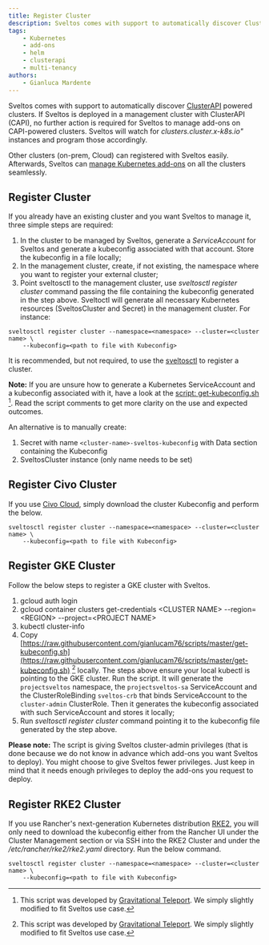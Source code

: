 ```yaml
---
title: Register Cluster
description: Sveltos comes with support to automatically discover ClusterAPI powered clusters. Any other cluster (GKE for instance) can easily be registered with Sveltos.
tags:
    - Kubernetes
    - add-ons
    - helm
    - clusterapi
    - multi-tenancy
authors:
    - Gianluca Mardente
---
```

Sveltos comes with support to automatically discover [ClusterAPI](clusterapi.md) powered clusters. If Sveltos is deployed in a management cluster with ClusterAPI (CAPI), no further action is required for Sveltos to manage add-ons on CAPI-powered clusters. Sveltos will watch for *clusters.cluster.x-k8s.io"* instances and program those accordingly.

Other clusters (on-prem, Cloud) can registered with Sveltos easily. Afterwards, Sveltos can [manage Kubernetes add-ons](../addons/addons.md) on all the clusters seamlessly.

## Register Cluster

If you already have an existing cluster and you want Sveltos to manage it, three simple steps are required:

1. In the cluster to be managed by Sveltos, generate a *ServiceAccount* for Sveltos and generate a kubeconfig associated with that account. Store the kubeconfig in a file locally;
2. In the management cluster, create, if not existing, the namespace where you want to register your external cluster;
3. Point sveltosctl to the management cluster, use *sveltosctl register cluster* command passing the file containing the kubeconfig generated in the step above. Sveltoctl will generate all necessary Kubernetes resources (SveltosCluster and Secret) in the management cluster. For instance:

```
sveltosctl register cluster --namespace=<namespace> --cluster=<cluster name> \
    --kubeconfig=<path to file with Kubeconfig>
``` 

It is recommended, but not required, to use the [sveltosctl](https://github.com/projectsveltos/sveltosctl "Sveltos CLI") to register a cluster.

**Note:** If you are unsure how to generate a Kubernetes ServiceAccount and a kubeconfig associated with it, have a look at the [script: get-kubeconfig.sh](https://raw.githubusercontent.com/gianlucam76/scripts/master/get-kubeconfig.sh) [^1]. Read the script comments to get more clarity on the use and expected outcomes.

An alternative is to manually create:

1. Secret with name ```<cluster-name>-sveltos-kubeconfig``` with Data section containing the Kubeconfig
2. SveltosCluster instance (only name needs to be set)

## Register Civo Cluster
If you use [Civo Cloud](https://www.civo.com), simply download the cluster Kubeconfig and perform the below.

```
sveltosctl register cluster --namespace=<namespace> --cluster=<cluster name> \
    --kubeconfig=<path to file with Kubeconfig>
```

## Register GKE Cluster

Follow the below steps to register a GKE cluster with Sveltos.

1. gcloud auth login
2. gcloud container clusters get-credentials <CLUSTER NAME\> --region=<REGION\> --project=<PROJECT NAME\>
3. kubectl cluster-info
4. Copy [https://raw.githubusercontent.com/gianlucam76/scripts/master/get-kubeconfig.sh](https://raw.githubusercontent.com/gianlucam76/scripts/master/get-kubeconfig.sh) [^1] locally. The steps above ensure your local kubectl is pointing to the GKE cluster. Run the script. It will generate the `projectsveltos` namespace, the `projectsveltos-sa` ServiceAccount and the ClusterRoleBinding `sveltos-crb` that binds ServiceAccount to the `cluster-admin` ClusterRole. Then it generates the kubeconfig associated with such ServiceAccount and stores it locally;
5. Run *sveltosctl register cluster* command pointing it to the kubeconfig file generated by the step above.

**Please note:** The script is giving Sveltos cluster-admin privileges (that is done because we do not know in advance which add-ons you want Sveltos to deploy). You might choose to give Sveltos fewer privileges. Just keep in mind that it needs enough privileges to deploy the add-ons you request to deploy.

## Register RKE2 Cluster
If you use Rancher's next-generation Kubernetes distribution [RKE2](https://docs.rke2.io/), you will only need to download the kubeconfig either from the Rancher UI under the Cluster Management section or via SSH into the RKE2 Cluster and under the */etc/rancher/rke2/rke2.yaml* directory. Run the below command.

```
sveltosctl register cluster --namespace=<namespace> --cluster=<cluster name> \
    --kubeconfig=<path to file with Kubeconfig>
```

[^1]: This script was developed by [Gravitational Teleport](https://github.com/gravitational/teleport/blob/master/examples/k8s-auth/get-kubeconfig.sh). We simply slightly modified to fit Sveltos use case.
